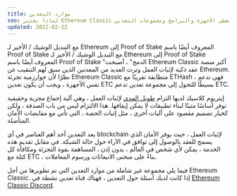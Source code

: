 ```yaml
---
title: موارد التعدين
seo: لماذا يعتبر Ethereum Classic خيارًا رائعًا طويل الأجل لتعدين العملات المشفرة ، ومجموعة من الموارد التي تغطي الأجهزة والبرامج ومجموعات التعدين.
updated: 2022-02-22
---
```


مع التبديل الوشيك / الأخير لـ Ethereum إلى Proof of Stake المعروف أيضًا باسم Proof of Stake مع التبديل الوشيك / الأخير لـ Ethereum إلى Proof of Stake المعروف أيضًا باسم Proof of Stake "الدمج" ، أصبحت Ethereum Classic أكبر منصة عقد ذكية لإثبات العمل وترث العديد من المعدنين الذين سبق لهم التنقيب عن Ethereum. نظرًا لأن خوارزمية تجزئة Ethereum Classic متطابقة تقريبًا مع ETHash ، فهي تدعم نفس الأجهزة ، ويجب أن يكون تعدين ETC بسيطًا للتحول إلى مجموعة تعدين تدعم ETC.

إيثريوم كلاسيك لديها التزام [طويل المدى](/why-classic/proof-of-work) لإثبات العمل ، وهي آلية إجماع مجربة وحقيقية توفر أساسًا متينًا لبناء تطبيقات لا يمكن إيقافها. هذا الالتزام ليس من باب الصدفة ، ولكن كخيار تصميم مقصود على آليات أخرى ، مثل إثبات الحصة ، التي تأتي مع مقايضات الأمان المتأصلة.

يعد التعدين أحد أهم العناصر في أي blockchain لإثبات العمل ، حيث يوفر الأمان الذي يسمح للعقد بالوصول إلى توافق في الآراء حول حالة الشبكة. في مقابل تقديم هذه الخدمة ، يمكن لأي شخص في العالم ، بدون إذن ، المساهمة بقوة التجزئة ومكافأة كل كتلة مع ETC ، بناءً على منحنى الانبعاثات ورسوم المعاملات.

فيما يلي مجموعة غير شاملة من موارد التعدين التي تم تطويرها من أجل Ethereum Classic. إذا كانت لديك أسئلة حول التعدين ، فهناك قناة تعدين نشطة في [Ethereum Classic Discord](/community/channels).

